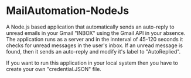 # MailAutomation-NodeJs
A Node.js based application that automatically sends an auto-reply to unread emails in your Gmail "INBOX" using the Gmail API in your absence. The application runs as a server and in the innterval of 45-120 seconds it checks for unread messages in the user's inbox. If an unread message is found, then it sends an auto-reply and modify it's label to "AutoReplied".

If you want to run this application in your local system then you have to create your own "credential.JSON" file.
